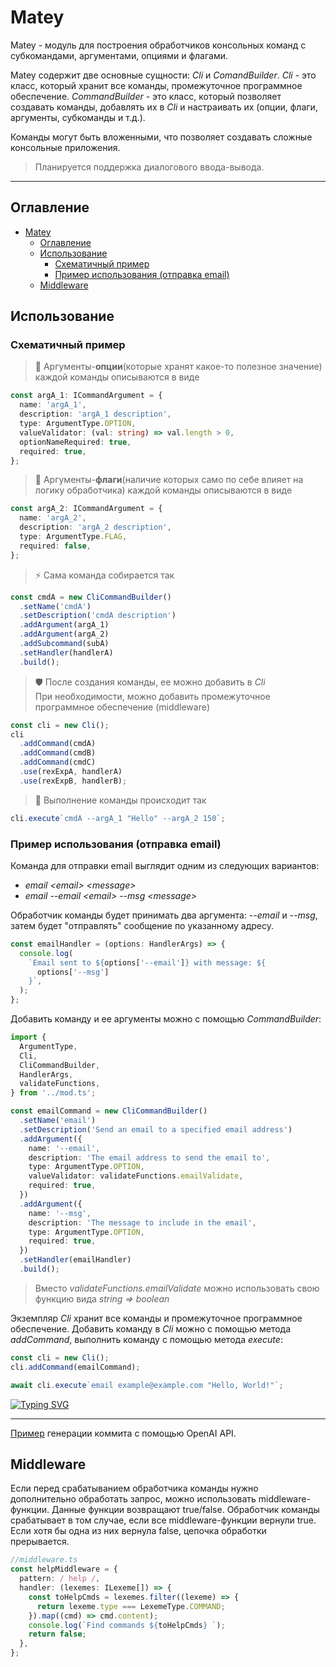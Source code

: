 # Matey

Matey - модуль для построения обработчиков консольных команд с субкомандами, аргументами, опциями и флагами.

Matey содержит две основные сущности: _Cli_ и _ComandBuilder_. _Cli_ - это класс, который хранит все команды, промежуточное программное обеспечение. _CommandBuilder_ - это класс, который позволяет создавать команды, добавлять их в _Cli_ и настраивать их (опции, флаги, аргументы, субкоманды и т.д.).

Команды могут быть вложенными, что позволяет создавать сложные консольные приложения.

> Планируется поддержка диалогового ввода-вывода.

---

## Оглавление

- [Matey](#matey)
  - [Оглавление](#оглавление)
  - [Использование](#использование)
    - [Схематичный пример](#схематичный-пример)
    - [Пример использования (отправка email)](#пример-использования-отправка-email)
  - [Middleware](#middleware)

## Использование

### Схематичный пример

> 🔧 Аргументы-**опции**(которые хранят какое-то полезное значение) каждой команды описываются в виде

```ts
const argA_1: ICommandArgument = {
  name: 'argA_1',
  description: 'argA_1 description',
  type: ArgumentType.OPTION,
  valueValidator: (val: string) => val.length > 0,
  optionNameRequired: true,
  required: true,
};
```

> 🚩 Аргументы-**флаги**(наличие которых само по себе влияет на логику обработчика) каждой команды описываются в виде

```ts
const argA_2: ICommandArgument = {
  name: 'argA_2',
  description: 'argA_2 description',
  type: ArgumentType.FLAG,
  required: false,
};
```

> ⚡ Сама команда собирается так

```ts
const cmdA = new CliCommandBuilder()
  .setName('cmdA')
  .setDescription('cmdA description')
  .addArgument(argA_1)
  .addArgument(argA_2)
  .addSubcommand(subA)
  .setHandler(handlerA)
  .build();
```

> 🛡️ После создания команды, ее можно добавить в _Cli_\
> При необходимости, можно добавить промежуточное программное обеспечение (middleware)

```ts
const cli = new Cli();
cli
  .addCommand(cmdA)
  .addCommand(cmdB)
  .addCommand(cmdC)
  .use(rexExpA, handlerA)
  .use(rexExpB, handlerB);
```

> 🚀 Выполнение команды происходит так

```ts
cli.execute`cmdA --argA_1 "Hello" --argA_2 150`;
```

### Пример использования (отправка email)

Команда для отправки email выглядит одним из следующих вариантов:

- _email \<email\> \<message\>_
- _email --email \<email\> --msg \<message\>_

Обработчик команды будет принимать два аргумента: _--email_ и _--msg_, затем будет "отправлять" сообщение по указанному адресу.

```ts
const emailHandler = (options: HandlerArgs) => {
  console.log(
    `Email sent to ${options['--email']} with message: ${
      options['--msg']
    }`,
  );
};
```

Добавить команду и ее аргументы можно с помощью _CommandBuilder_:

```ts
import {
  ArgumentType,
  Cli,
  CliCommandBuilder,
  HandlerArgs,
  validateFunctions,
} from '../mod.ts';

const emailCommand = new CliCommandBuilder()
  .setName('email')
  .setDescription('Send an email to a specified email address')
  .addArgument({
    name: '--email',
    description: 'The email address to send the email to',
    type: ArgumentType.OPTION,
    valueValidator: validateFunctions.emailValidate,
    required: true,
  })
  .addArgument({
    name: '--msg',
    description: 'The message to include in the email',
    type: ArgumentType.OPTION,
    required: true,
  })
  .setHandler(emailHandler)
  .build();
```

> Вместо _validateFunctions.emailValidate_ можно использовать свою функцию вида _string => boolean_

Экземпляр _Cli_ хранит все команды и промежуточное программное обеспечение. Добавить команду в _Cli_ можно с помощью метода _addCommand_, выполнить команду с помощью метода _execute_:

```ts
const cli = new Cli();
cli.addCommand(emailCommand);

await cli.execute`email example@example.com "Hello, World!"`;
```

[![Typing SVG](https://readme-typing-svg.demolab.com?font=Fira+Code&duration=2000&pause=3000&width=800&lines=Email+sent+to+example%40example.com+with+message%3A+%22Hello%2C+World!%22)](https://git.io/typing-svg)

---

[Пример](examples/commit/mod.ts) генерации коммита с помощью OpenAI API.

## Middleware

Если перед срабатыванием обработчика команды нужно дополнительно обработать запрос, можно использовать middleware-функции. Данные функции возвращают true/false. Обработчик команды срабатывает в том случае, если все middleware-функции вернули true. Если хотя бы одна из них вернула false, цепочка обработки прерывается.

```ts
//middleware.ts
const helpMiddleware = {
  pattern: / help /,
  handler: (lexemes: ILexeme[]) => {
    const toHelpCmds = lexemes.filter((lexeme) => {
      return lexeme.type === LexemeType.COMMAND;
    }).map((cmd) => cmd.content);
    console.log(`Find commands ${toHelpCmds} `);
    return false;
  },
};
```
